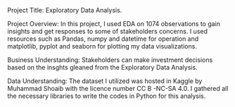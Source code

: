 Project Title:
  Exploratory Data Analysis.
  
Project Overview:
  In this project, I used EDA on 1074 observations to gain insights and get responses to some of stakeholders concerns.  I used resources such as Pandas, numpy and datetime for operation and matplotlib, pyplot and seaborn for plotting my data visualizations.
  
Business Understanding:
  Stakeholders can make investment decisions based on the insghts gleaned from the Exploratory Data Analysis.

Data Understanding:
  The dataset I utilized was hosted in Kaggle by Muhammad Shoaib with the licence number CC B -NC-SA 4.0.  I gathered all
  the necessary libraries to write the codes in Python for this analysis. 
